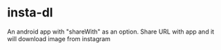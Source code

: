 # insta-dl
An android app with "shareWith" as an option. Share URL with app and it will download image from instagram

